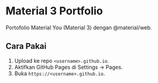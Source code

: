 # Material 3 Portfolio

Portofolio Material You (Material 3) dengan @material/web.

## Cara Pakai
1. Upload ke repo `<username>.github.io`.
2. Aktifkan GitHub Pages di Settings → Pages.
3. Buka `https://<username>.github.io`.
